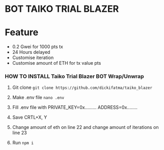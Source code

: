 # BOT TAIKO TRIAL BLAZER 

# Feature
* 0.2 Gwei for 1000 pts tx 
* 24 Hours delayed
* Customise iteration
* Customise amount of ETH for tx value pts
### HOW TO INSTALL Taiko Trial Blazer BOT Wrap/Unwrap

1. Git clone `git clone https://github.com/dickifatma/taiko_blazer`

2. Make .env file `nano .env`

3. Fill .env file with 
PRIVATE_KEY=0x.........
ADDRESS=0x........

4. Save CRTL+X, Y

5. Change amount of eth on line 22 and change amount of iterations on line 23

6. Run `npm i`